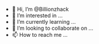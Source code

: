 - 👋 Hi, I’m @Billionzhack
- 👀 I’m interested in ...
- 🌱 I’m currently learning ...
- 💞️ I’m looking to collaborate on ...
- 📫 How to reach me ...

<!---
Billionzhack/Billionzhack is a ✨ special ✨ repository because its `README.md` (this file) appears on your GitHub profile.
You can click the Preview link to take a look at your changes.
--->
